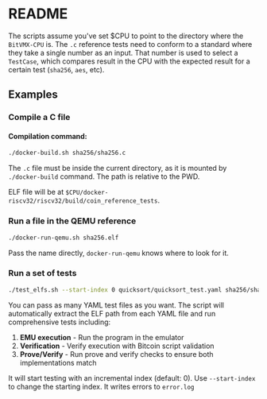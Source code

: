# README 

The scripts assume you've set $CPU to point to the directory where the `BitVMX-CPU` is.
The `.c` reference tests need to conform to a standard where they take a single 
number as an input. That number is used to select a `TestCase`, which compares 
result in the CPU with the expected result for a certain test (`sha256`, `aes`, etc).

## Examples

### Compile a C file 

#### Compilation command:
```sh
./docker-build.sh sha256/sha256.c
```

The `.c` file must be inside the current directory, as it is mounted by `./docker-build` command.
The path is relative to the PWD.

ELF file will be at `$CPU/docker-riscv32/riscv32/build/coin_reference_tests`.

### Run a file in the QEMU reference

```sh
./docker-run-qemu.sh sha256.elf
```

Pass the name directly, `docker-run-qemu` knows where to look for it. 

### Run a set of tests

```sh
./test_elfs.sh --start-index 0 quicksort/quicksort_test.yaml sha256/sha256.yaml
```

You can pass as many YAML test files as you want. The script will automatically extract the ELF path from each YAML file and run comprehensive tests including:
1. **EMU execution** - Run the program in the emulator
2. **Verification** - Verify execution with Bitcoin script validation  
3. **Prove/Verify** - Run prove and verify checks to ensure both implementations match

It will start testing with an incremental index (default: 0). Use `--start-index` to change the starting index.
It writes errors to `error.log`
